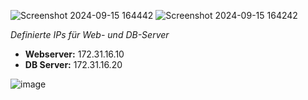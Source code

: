 ![Screenshot 2024-09-15 164442](https://github.com/user-attachments/assets/c305ea3b-a65b-4b00-9d19-288f95846bd0)
![Screenshot 2024-09-15 164242](https://github.com/user-attachments/assets/1db603e3-aae3-467c-858f-05334d64f5a7)


*Definierte IPs für Web- und DB-Server*

- **Webserver:** 172.31.16.10
- **DB Server:** 172.31.16.20

![image](https://github.com/user-attachments/assets/00439827-7b4b-4a3d-84ed-1a45241f97fe)
